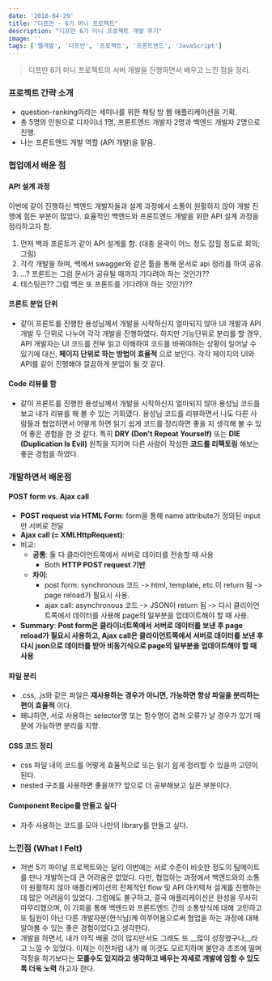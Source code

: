 ```yaml
---
date: '2018-04-29'
title: "디프만 - 6기 미니 프로젝트"
description: "디프만 6기 미니 프로젝트 개발 후기"
image: ''
tags: ['웹개발', '디프만', '프로젝트', '프론트엔드', 'JavaScript']
---
```

> 디프만 6기 미니 프로젝트의 서버 개발을 진행하면서 배우고 느낀 점을 정리.

### 프로젝트 간략 소개
- question-ranking이라는 세미나를 위한 채팅 방 웹 애플리케이션을 기획.
- 총 5명의 인원으로 디자이너 1명, 프론트엔드 개발자 2명과 백엔드 개발자 2명으로 진행.
- 나는 프론트엔드 개발 역할 (API 개발)을 맡음.

### 협업에서 배운 점

#### API 설계 과정
이번에 같이 진행하신 백엔드 개발자들과 설계 과정에서 소통이 원활하지 않아 개발 진행에 힘든 부분이 많았다. 효율적인 백엔드와 프론트엔드 개발을 위한 API 설계 과정을 정리하고자 함.
1. 먼저 백과 프론트가 같이 API 설계를 함. (대충 윤곽이 어느 정도 잡힐 정도로 회의; 그림)
2. 각각 개발을 하며, 백에서 swagger와 같은 툴을 통해 문서로 api 정리를 하여 공유.
3. ...? 프론트는 그럼 문서가 공유될 때까지 기다려야 하는 것인가??
4. 테스팅은?? 그럼 백은 또 프론트를 기다려야 하는 것인가??

#### 프론트 분업 단위
- 같이 프론트를 진행한 용성님께서 개발을 시작하신지 얼마되지 않아 UI 개발과 API 개발 두 단위로 나누어 각각 개발을 진행하였다. 하지만 기능단위로 분리를 할 경우, API 개발자는 UI 코드를 전부 읽고 이해하여 코드를 바꿔야하는 상황이 일어날 수 있기에 대신, __페이지 단위로 하는 방법이 효율적__ 으로 보인다. 각각 페이지의 UI와 API를 같이 진행해야 깔끔하게 분업이 될 것 같다.

#### Code 리뷰를 함
 - 같이 프론트를 진행한 용성님께서 개발을 시작하신지 얼마되지 않아 용성님 코드를 보고 내가 리뷰를 해 볼 수 있는 기회였다. 용성님 코드를 리뷰하면서 나도 다른 사람들과 협업하면서 어떻게 하면 읽기 쉽게 코드를 정리하면 좋을 지 생각해 볼 수 있어 좋은 경험을 한 것 같다. 특히 __DRY (Don't Repeat Yourself)__ 또는 __DIE (Duplication Is Evil)__ 원칙을 지키며 다른 사람이 작성한 __코드를 리팩토링__ 해보는 좋은 경험을 하였다.

### 개발하면서 배운점

#### POST form vs. Ajax call
- __POST request via HTML Form__: form을 통해 name attribute가 정의된 input만 서버로 전달
- __Ajax call (= XMLHttpRequest)__: 
- 비교:
    - __공통__: 둘 다 클라이언트쪽에서 서버로 데이터를 전송할 때 사용
        - Both __HTTP POST request 기반__
    - __차이__:
        - post form: synchronous 코드 -> html, template, etc.이 return 됨 -> page reload가 필요시 사용.
        - ajax call: asynchronous 코드 -> JSON이 return 됨 -> 다시 클리이언트쪽에서 데이터를 사용해 page의 일부분을 업데이트해야 할 때 사용.
- __Summary__: __Post form은 클라이너트쪽에서 서버로 데이터를 보낸 후 page reload가 필요시 사용하고, Ajax call은 클라이언트쪽에서 서버로 데이터를 보낸 후 다시 json으로 데이터를 받아 비동기식으로 page의 일부분을 업데이트해야 할 때 사용__

#### 파일 분리
- .css, .js와 같은 파일은 __재사용하는 경우가 아니면, 가능하면 항상 파일을 분리하는 편이 효율적__ 이다. 
- 왜냐하면, 서로 사용하는 selector명 또는 함수명이 겹쳐 오류가 날 경우가 있기 때문에 가능하면 분리를 지향.

#### CSS 코드 정리
- css 파일 내의 코드를 어떻게 효율적으로 또는 읽기 쉽게 정리할 수 있을까 고민이 된다.
- nested 구조를 사용하면 좋을까?? 앞으로 더 공부해보고 싶은 부분이다.

#### Component Recipe를 만들고 싶다
- 자주 사용하는 코드를 모아 나만의 library를 만들고 싶다.

### 느낀점 (What I Felt)
- 저번 5기 파이널 프로젝트와는 달리 이번에는 서로 수준이 비슷한 정도의 팀메이트를 만나 개발하는데 큰 어려움은 없었다. 다만, 협업하는 과정에서 백엔드와의 소통이 원활하지 않아 애플리케이션의 전체적인 flow 및 API 아키텍쳐 설계를 진행하는데 많은 어려움이 있었다. 그럼에도 불구하고, 결국 애플리케이션은 완성을 무사히 마무리했으며, 이 기회를 통해 백엔드와 프론트엔드 간의 소통방식에 대해 고민하고 또 팀원이 아닌 다른 개발자분(현식님)께 여쭈어봄으로써 협업을 하는 과정에 대해 알아볼 수 있는 좋은 경험이었다고 생각한다.
- 개발을 하면서, 내가 아직 배울 것이 많지만서도 그래도 또 __많이 성장했구나__라고 느낄 수 있었다. 이제는 이전처럼 내가 왜 이것도 모르지하며 불안과 초조에 떨며 걱정을 하기보다는 __모를수도 있지라고 생각하고 배우는 자세로 개발에 임할 수 있도록 더욱 노력__ 하고자 한다.